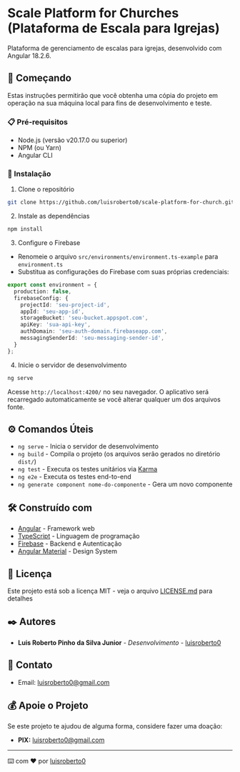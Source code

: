 # Scale Platform for Churches (Plataforma de Escala para Igrejas)

Plataforma de gerenciamento de escalas para igrejas, desenvolvido com Angular 18.2.6.

## 🚀 Começando

Estas instruções permitirão que você obtenha uma cópia do projeto em operação na sua máquina local para fins de desenvolvimento e teste.

### 📋 Pré-requisitos

* Node.js (versão v20.17.0 ou superior)
* NPM (ou Yarn)
* Angular CLI

### 🔧 Instalação

1. Clone o repositório
```bash
git clone https://github.com/luisroberto0/scale-platform-for-church.git
```

2. Instale as dependências
```bash
npm install
```

3. Configure o Firebase
- Renomeie o arquivo `src/environments/environment.ts-example` para `environment.ts`
- Substitua as configurações do Firebase com suas próprias credenciais:
```typescript
export const environment = {
  production: false,
  firebaseConfig: {
    projectId: 'seu-project-id',
    appId: 'seu-app-id',
    storageBucket: 'seu-bucket.appspot.com',
    apiKey: 'sua-api-key',
    authDomain: 'seu-auth-domain.firebaseapp.com',
    messagingSenderId: 'seu-messaging-sender-id',
  }
};
```

4. Inicie o servidor de desenvolvimento
```bash
ng serve
```

Acesse `http://localhost:4200/` no seu navegador. O aplicativo será recarregado automaticamente se você alterar qualquer um dos arquivos fonte.

## ⚙️ Comandos Úteis

* `ng serve` - Inicia o servidor de desenvolvimento
* `ng build` - Compila o projeto (os arquivos serão gerados no diretório `dist/`)
* `ng test` - Executa os testes unitários via [Karma](https://karma-runner.github.io)
* `ng e2e` - Executa os testes end-to-end
* `ng generate component nome-do-componente` - Gera um novo componente

## 🛠️ Construído com

* [Angular](https://angular.io/) - Framework web
* [TypeScript](https://www.typescriptlang.org/) - Linguagem de programação
* [Firebase](https://firebase.google.com/) - Backend e Autenticação
* [Angular Material](https://material.angular.io/) - Design System

## 📄 Licença

Este projeto está sob a licença MIT - veja o arquivo [LICENSE.md](LICENSE.md) para detalhes

## ✒️ Autores

* **Luis Roberto Pinho da Silva Junior** - *Desenvolvimento* - [luisroberto0](https://github.com/luisroberto0)

## 📧 Contato

* Email: luisroberto0@gmail.com

## 💰 Apoie o Projeto

Se este projeto te ajudou de alguma forma, considere fazer uma doação:

* **PIX:** luisroberto0@gmail.com

---
⌨️ com ❤️ por [luisroberto0](https://github.com/luisroberto0)
